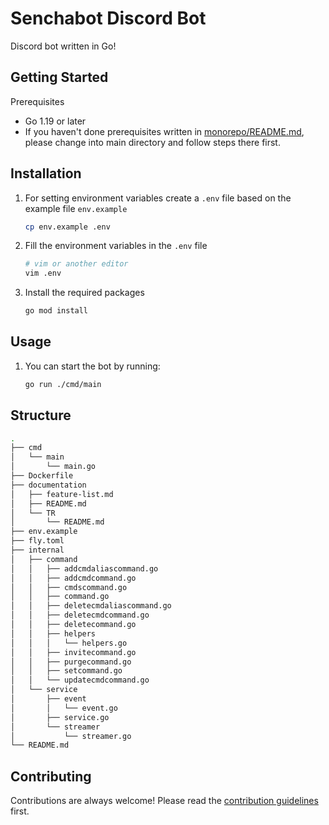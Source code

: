 # Senchabot Discord Bot

Discord bot written in Go!

## Getting Started

Prerequisites

* Go 1.19 or later
* If you haven't done prerequisites written in [monorepo/README.md](../../README.md),  please change into main directory and follow steps there first. 

## Installation

1. For setting environment variables create a `.env` file based on the example file `env.example`

   ```sh
   cp env.example .env
   ```

2. Fill the environment variables in the `.env` file

   ```sh
   # vim or another editor
   vim .env
   ```

3. Install the required packages

   ```sh
   go mod install
   ```

## Usage

1. You can start the bot by running:

   ```sh
   go run ./cmd/main
   ```

## Structure

```bash
.
├── cmd
│   └── main
│       └── main.go
├── Dockerfile
├── documentation
│   ├── feature-list.md
│   ├── README.md
│   └── TR
│       └── README.md
├── env.example
├── fly.toml
├── internal
│   ├── command
│   │   ├── addcmdaliascommand.go
│   │   ├── addcmdcommand.go
│   │   ├── cmdscommand.go
│   │   ├── command.go
│   │   ├── deletecmdaliascommand.go
│   │   ├── deletecmdcommand.go
│   │   ├── deletecommand.go
│   │   ├── helpers
│   │   │   └── helpers.go
│   │   ├── invitecommand.go
│   │   ├── purgecommand.go
│   │   ├── setcommand.go
│   │   └── updatecmdcommand.go
│   └── service
│       ├── event
│       │   └── event.go
│       ├── service.go
│       └── streamer
│           └── streamer.go
└── README.md
```

## Contributing

Contributions are always welcome! Please read the [contribution guidelines](../../CONTRIBUTING.md) first.
